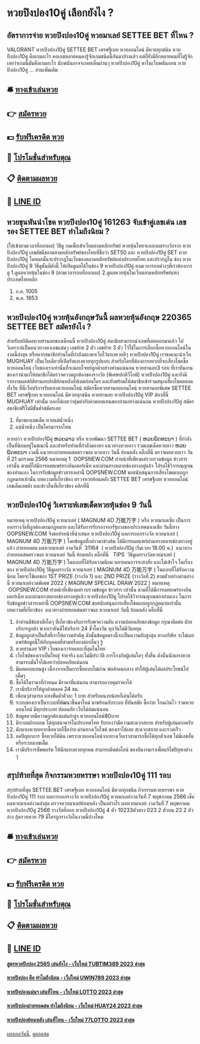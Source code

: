 # หวยปิงปอง10คู่ เลือกยังไง ?
## อัตราการจ่าย หวยปิงปอง10คู่ หวยมาเลย์ SETTEE BET ที่ไหน ?
VALORANT หวยปิงปอง10คู่ SETTEE BET เศรษฐีเบท หวยออนไลน์ มีหวยทุกชนิด หวยปิงปอง10คู่ คือเกมอะไร คอเกมหลายคนคงรู้จักเกมชนิดนี้กันมาบ้างแล้ว แต่ก็ยังมีอีกหลายคนที่ไม่รู้จักเลยว่าเกมนี้มันคือเกมอะไร นักพนันอาจจะเคยเห็นผ่านๆ หวยปิงปอง10คู่ ตาในเว็บพนันออน หวยปิงปอง10คู่ … อ่านเพิ่มเติม

## 🛎 [ทางเข้าเล่นหวย](https://bit.ly/3BG5bNw)
## 👉 [สมัครหวย](https://bit.ly/3BG5bNw)
## 💵 [รับฟรีเครดิต หวย](https://bit.ly/3C3mvgS)
## 👑 [โปรโมชั่นสำหรับตุณ](https://bit.ly/3C3mvgS)
## 📋 [ติดตามผลหวย](https://bit.ly/3C3mvgS)
## 📱 [LINE ID](https://bit.ly/3C3mvgS)

## หวยขุนพันนำโชค หวยปิงปอง10คู่ 161263 จับเข้าคู่เลขเด่น เลขรอง SETTEE BET ทำไมถึงนิยม ?
(ให้เข้าตามเวลาที่ออกผล)
วิธีดู
กดเพื่อเข้าเว็บตลาดหลักทรัพย์
หวยหุ้นไทยจะออกผลรางวัลจาก หวยปิงปอง10คู่ เลขดัชนีของตลาดหลักทรัพย์ของไทยที่ชื่อว่า SET50 และ หวยปิงปอง10คู่ SET หวยปิงปอง10คู่ โดยผลนั้นจะปรากฏในเว็บของตลาดหลักทรัพย์แห่งประเทศไทย และปรากฏใน ช่อง หวยปิงปอง10คู่ 9 วิธีดูนั้นมีดังนี้
ให้เปิดดูผลได้ในช่อง 9 หวยปิงปอง10คู่ ตามเวลารอบต่างๆที่เราต้องการดู
1.ดูผลหวยหุ้นในช่อง 9 (ตามเวลารอบที่ออกผล)
2.ดูผลหวยหุ้นในเว็บตลาดหลักทรัพย์แห่งประเทศไทยคลิก
1. ก.ค. 1005
2. พ.ค. 1653

## หวยปิงปอง10คู่ หวยหุ้นอังกฤษวันนี้ ผลหวยหุ้นอังกฤษ 220365 SETTEE BET สมัครยังไง ?
สำหรับสถิติผลหวยฮานอยของเดือนนี้ หวยปิงปอง10คู่ สมาชิกสามารถนำเลขที่เคยออกมาแล้ว ไปวิเคราะห์เป็นแนวทางหาเลขแม่นๆ เลขท้าย 2 ตัว เลขท้าย 3 ตัว ไว้ใช้ในการเลือกซื้อหวยออนไลน์ในงวดนี้ล่าสุด หรือหากสมาชิกท่านใดที่กำลังมองหาเว็บไว้แทงหวยดีๆ หวยปิงปอง10คู่ เราขอแนะนำเว็บ MUGHUAY เป็นเว็บเดียวที่เปิดรับแทงหวยทุกรูปแบบ
สำหรับใครที่ต้องการอยากที่จะเสี่ยงโชคซื้อ หวยออนไลน์ เว็บของเราเท่านั้นที่จะตอบโจทย์ลูกค้าอย่างท่านแน่นอน
หวยฮานอย3 รอบ ที่เราทีมงานของเรานำมาให้สมาชิกได้ตรวจความถูกต้องของรางวัล (พิเศษปกติวีไอพี) หวยปิงปอง10คู่ และยังมีรายงานผลสถิติฮานอยปกติย้อนหลังอัปเดตก่อนใคร และยังพร้อมให้สมาชิกเข้าร่วมสนุกเสี่ยงโชคตลอดทั้งวัน ที่นี่เว็บบริการรับแทงหวยออนไลน์ สมัครซื้อหวยฮานอยออนไลน์ หวยฮานอยพิเศษ SETTEE BET เศรษฐีเบท หวยออนไลน์ มีหวยทุกชนิด หวยฮานอย หวยปิงปอง10คู่ VIP ต้องที่นี่ MUGHUAY เท่านั้น บอกได้เลยว่าคุ้มค่ากับค่าตอบแทนของท่านอย่างแน่นอน หวยปิงปอง10คู่ สมัครสมาชิกฟรีไม่มีขั้นต่ำสมัครเลย
1. ที่มาของเลขเด็ด หวยแม่น้ำหนึ่ง
2. แม่น้ำหนึ่ง เป็นใครมาจากไหน

หวยลาว หวยปิงปอง10คู่ ຫວຍລາວ หรือ หวยพัฒนา SETTEE BET ( ຫວຍພັດທະນາ ) ที่กำลังเป็นที่นิยมอยู่ในขณะนี้ และสำหรับท่านที่กำลังมองหา แนวทางหวยลาว รวมเลขเด็ดหวยลาว ຫວຍພັດທະນາ งวดนี้
 แนวทางถ่ายทอดสดตรวจผล หวยลาว วันนี้ ย้อนหลัง คลิ๊กที่นี่ 
ตรวจผลหวยลาว วันที่ 21 มกราคม 2566
หมายเหตุ 1  OOPSNEW.COM ทำหน้าที่เพียงแค่รวบรวมข้อมูล ข่าวสาร เท่านั้น ตามที่ได้มีการเผยแพร่ทางอินเตอร์เน็ท และผ่านทางหลายช่องทางอยู่แล้ว โปรดใช้วิจารณญาณของท่านเอง ในการรับข้อมูลข่าวสารเหล่านี้ OOPSNEW.COM ขอสนับสนุนการเสี่ยงโชคแบบถูกกฎหมายเท่านั้น
บทความที่เกี่ยวข้อง
ตรวจหวยย้อนหลัง SETTEE BET เศรษฐีเบท หวยออนไลน์ เลขเด็ดเลขดัง และข่าวอื่นที่เกี่ยวข้อง คลิกที่นี่

## หวยปิงปอง10คู่ วิเคราะห์เลขเด็ดหวยหุ้นช่อง 9 วันนี้
หมายเหตุ หวยปิงปอง10คู่ หวยมาเลย์ ( MAGNUM 4D 万能万字 ) หรือ หวยมาเลเซีย เป็นการออกรางวัลที่ถูกต้องตามกฎหมาย และได้รับการรับรองจากรัฐบาลของประเทศมาเลเชีย
วันนี้ทาง OOPSNEW.COM จึงขอทำหน้าที่นำเสนอ หวยปิงปอง10คู่ ผลการออกรางวัล หวยมาเลย์ ( MAGNUM 4D 万能万字 ) โดยข้อมูลที่กล่าวมาข่างต้น ได้มีการเผยแพร่ผ่านทางหลายช่องทางอยู่แล้ว
ถ่ายทอดสด ผลหวยมาเลย์ งวดวันที่  31164  ( หวยปิงปอง10คู่ เริ่มเวลา 18.00 น.)
 แนวทางถ่ายทอดสดตรวจผล หวยมาเลย์ วันนี้ ย้อนหลัง คลิ๊กที่นี่  
TIPS  วิธีดูผลรางวัลหวยมาเลย์ ( MAGNUM 4D 万能万字 ) ในแบบที่ได้รับความนิยม
หลายคนอาจจะสงสัย และไม่เข้าใจ ในเรื่องของ หวยปิงปอง10คู่ วิธีดูผลรางวัล หวยมาเลย์ ( MAGNUM 4D 万能万字 ) ในแบบที่ได้รับความนิยม โดยจะใช้ผลของ 1ST PRIZE (รางวัล 1) และ 2ND PRIZE (รางวัลที่ 2) ตามตัวอย่างด่านล่างนี้
หวยมาเลย์งวดพิเศษ 2022 ( MAGNUM SPECIAL DRAW 2022 )
หมายเหตุ  OOPSNEW.COM ทำหน้าที่เพียงแค่รวบรวมข้อมูล ข่าวสาร เท่านั้น ตามที่ได้มีการเผยแพร่ทางอินเตอร์เน็ท และผ่านทางหลายช่องทางอยู่แล้ว หวยปิงปอง10คู่ โปรดใช้วิจารณญาณของท่านเอง ในการรับข้อมูลข่าวสารเหล่านี้ OOPSNEW.COM ขอสนับสนุนการเสี่ยงโชคแบบถูกกฎหมายเท่านั้น
บทความที่เกี่ยวข้อง
 แนวทางถ่ายทอดสดตรวจผล หวยมาเลย์ วันนี้ ย้อนหลัง คลิ๊กที่นี่  
1. ถ้าท่านมีข้อสงสัยใดๆ ที่เกี่ยวข้องกับการรักษาความลับ ความปลอดภัยของข้อมูล กรุณาติดต่อ ฝ่ายบริการลูกค้า พวกเรายินดีให้บริการ 24 ชั่วโมงวัน ทุกวันไม่มีวันหยุด
2. ข้อมูลลูกค้าเป็นสิ่งที่เราให้ความสำคัญ ดังนั้นข้อมูลตรงนี้จะเป็นความลับสูงสุด ทางบริษัท จะไม่เผยแพร่ข้อมูลนี้ให้กับบุคคลที่สามหรือองค์กรอื่นๆ รู้
3. หวยฮานอย VIP เว็บของเราจ่ายเยอะที่สุดในไทย
4. เว็บไซต์ของเราเป็นใหญ่ จ่ายจริง และไม่มีประวัติ การโกงกับผู้เล่นใดๆ ทั้งสิ้น ดังนั้นนักแทงหวยสามารถมั่นใจได้เลยว่าปลอดภัยแน่นอน
5. มีผลตอบแทนสูง เนื่องจากเป็นการซื้อแบบไม่ผ่าน พ่อค้าคนกลาง ทำให้ผู้เล่นได้ผลประโยชน์ไปเต็มๆ
6. ซื้อได้ในราคาที่กำหนด มีราคาที่แน่นอน สามารถควบคุมราคาได้
7. เรามีบริการให้ลูกค้าตลอด 24 ชม.
8. เพื่อนๆสามารถ แทงขั้นต่ำตัวละ 1 บาท สำหรับคนงบน้อยก็เล่นได้ครับ
9. ระบบของเราเป็นระบบที่พัฒนาขึ้นมาใหม่ มาพร้อมกับระบบ ที่ทันสมัย ซื้อง่าย โอนเงินไว รวมหวยออนไลน์ มีทุกประเภท ปลอดภัย เว็บไม่ล่มแน่นอน
10. ข้อมูลหวยมีความถูกต้องแม่นยำสูง หวยออนไลน์80บาท
11. มีระบบฝากถอน ได้ทุกธนาคารในประเทศไทย รับรองว่ามีความสะดวกสบาย สำหรับผู้เล่นมากครับ
12. นักแทงหวยอยากซื้อหวยก็ซื้อง่าย ผ่านทางเว็บไซต์ ของเราได้เลย สะดวกสบาย และรวดเร็ว
13. ลดปัญหาการ ซื้อหวยใต้ดิน เพราะหวยออนไลน์จากทางเว็บเราสามารถซื้อได้ทุกตัวเลข ไม่มีเลขอั้น หรือระบบเลขเต็ม
14. เรามีบริการซัพพอร์ต ให้นักแทงหวยทุกคน สามารถติดต่อไลน์ ของทีมงานเราเพื่อแก้ไขปัญหาต่าง ๆ

## สรุปท้ายที่สุด กิจกรรมหวยหรรษา หวยปิงปอง10คู่ 111 รอบ
สรุปท้ายที่สุด SETTEE BET เศรษฐีเบท หวยออนไลน์ มีหวยทุกชนิด กิจกรรมหวยหรรษา หวยปิงปอง10คู่ 111 รอบ ผลการออกรางวัล หวยปิงปอง10คู่ หวยมาเลย์งวดวันที่ 7 พฤษภาคม 2566 เช็คผลหวยมาเลย์งวดล่าสุด ตรวจหวยมาเลย์ย้อนหลัง
เป็นอย่างไร ผลหวยมาเลย์ งวดวันที่ 7 พฤษภาคม หวยปิงปอง10คู่ 2566 รางวัลที่ออก หวยปิงปอง10คู่ 4 ตัว 10233ตัวตรง 023 2 ตัวบน 23 2 ตัวล่าง ลุ้นรวยหวย 79 มีใครถูกรางวัลในงวดนี้บ้างไหม

## 🛎 [ทางเข้าเล่นหวย](https://bit.ly/3BG5bNw)
## 👉 [สมัครหวย](https://bit.ly/3BG5bNw)
## 💵 [รับฟรีเครดิต หวย](https://bit.ly/3C3mvgS)
## 👑 [โปรโมชั่นสำหรับตุณ](https://bit.ly/3C3mvgS)
## 📋 [ติดตามผลหวย](https://bit.ly/3C3mvgS)
## 📱 [LINE ID](https://bit.ly/3C3mvgS)

#### [สูตรหวยปิงปอง 2565 เล่นยังไง - เว็บใหม่ TUBTIM389 2023 ล่าสุด](https://atom.io/themes/สูตรหวยปิงปอง%202565%20เล่นยังไง%20-%20เว็บใหม่%20tubtim389%202023%20ล่าสุด)
#### [หวยปิงปอง คือ ทำไมถึงนิยม - เว็บใหม่ UWIN789 2023 ล่าสุด](https://atom.io/themes/หวยปิงปอง%20คือ%20ทำไมถึงนิยม%20-%20เว็บใหม่%20uwin789%202023%20ล่าสุด)
#### [หวยปิงปองแม่นๆ เล่นที่ไหน - เว็บใหม่ LOTTO 2023 ล่าสุด](https://atom.io/themes/หวยปิงปองแม่นๆ%20เล่นที่ไหน%20-%20เว็บใหม่%20lotto%202023%20ล่าสุด)
#### [หวยปิงปองถ่ายทอดสด ทำไมถึงนิยม - เว็บใหม่ HUAY24 2023 ล่าสุด](https://atom.io/themes/หวยปิงปองถ่ายทอดสด%20ทำไมถึงนิยม%20-%20เว็บใหม่%20huay24%202023%20ล่าสุด)
#### [หวยปิงปองย้อนหลัง เล่นที่ไหน - เว็บใหม่ 77LOTTO 2023 ล่าสุด](https://atom.io/themes/หวยปิงปองย้อนหลัง%20เล่นที่ไหน%20-%20เว็บใหม่%2077lotto%202023%20ล่าสุด)

[ผลบอลวันนี้](https://siamsport.tv "ผลบอลวันนี้"), [ดูบอลสด](https://siamsport.tv/ดูบอลสด "ดูบอลสด")
